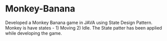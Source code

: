 # Monkey-Banana
Developed a Monkey Banana game in JAVA using State Design Pattern. Monkey is have states - 1) Moving 2) Idle. The State patter has been applied while developing the game.
